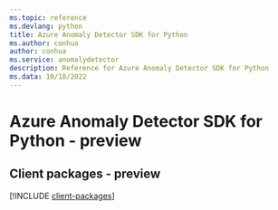 ```yaml
---
ms.topic: reference
ms.devlang: python
title: Azure Anomaly Detector SDK for Python
ms.author: conhua
author: conhua
ms.service: anomalydetector
description: Reference for Azure Anomaly Detector SDK for Python
ms.data: 10/18/2022
---
```

# Azure Anomaly Detector SDK for Python - preview

## Client packages - preview
[!INCLUDE [client-packages](anomaly-detector-client-index.md)]